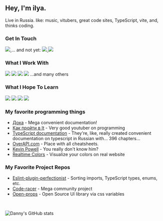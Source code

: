 ## Hey, I'm ilya. 
Live in Russia. like: music, vitubers, great code sites, TypeScript, vite, and, thinks coding.
### Get In Touch
<a href="mailto:zateev.connects@gmail.com">
  <img src="https://img.shields.io/badge/Gmail-D14836?style=for-the-badge&logo=gmail&logoColor=white">
</a>
... and not yet:
<a href="https://www.linkedin.com/in/">
  <img src="https://img.shields.io/badge/LinkedIn-gray?style=for-the-badge&logo=linkedin&logoColor=#343541">
</a>
<a href="https://www.youtube.com/watch?v=dQw4w9WgXcQ">
  <img src="https://img.shields.io/badge/portfolio-gray?style=for-the-badge&logo=dev.to&logoColor=#343541">
</a>

### What I Work With
[<img src="https://img.shields.io/badge/TypeScript-3178C6?style=for-the-badge&logo=typescript&logoColor=white">](https://www.typescriptlang.org)
[<img src="https://img.shields.io/badge/React-20232A?style=for-the-badge&logo=react&logoColor=61DAFB">](https://react.dev)
[<img src="https://img.shields.io/badge/HTML5-E34F26?style=for-the-badge&logo=html5&logoColor=white">](https://doka.guide/html/)
<img src="https://img.shields.io/badge/SCSS-d33345?style=for-the-badge&logo=sass&logoColor=fff">
...and many others

### What I Hope To Learn
<img src="https://img.shields.io/badge/japan-日本語-ff0000?style=for-the-badge&logoColor=white"> <img src="https://img.shields.io/badge/UI-Interface-blue?style=for-the-badge&logo=appveyor"> <img src="https://img.shields.io/badge/UX-Experience-blue?style=for-the-badge&logo=appveyor"> <img src="https://img.shields.io/badge/PWA-%20Web%20App-blue?style=for-the-badge&logo=google-chrome">

### My favorite programming things
* <a href="https://doka.guide">Дока</a> - Mega convenient documentation!
* <a href="https://www.youtube.com/@it2138">Как пройти в It</a> - Very good youtuber on programming
* <a href="https://typescript-definitive-guide.ru">TypeScript documentation</a> - They're, like, really created convenient documentation on typescript in Russian with... 396 chapters...
* <a href="https://overapi.com">OverAPI.com</a> - Place with all cheatsheets.
* <a href="https://www.youtube.com/@KevinPowell">Kevin Powell</a> - You really don't know him?
* <a href="https://realtimecolors.com/">Realtime Colors</a> - Visualize your colors on real website

### My Favorite Project Repos
* <a href="https://github.com/azat-io/eslint-plugin-perfectionist">Eslint-plugin-perfectionist</a> - Sorting imports, TypeScript types, enums, etc.
* <a href="https://github.com/webdevcody/code-racer">Code-racer</a> - Mega community project
* <a href="https://github.com/argyleink/open-props">Open-props</a> - Open Source UI library via css variables
<br>

![Danny's GitHub stats](https://github-readme-stats.vercel.app/api?username=ilyaBaksonyan&show_icons=true&theme=dark)
